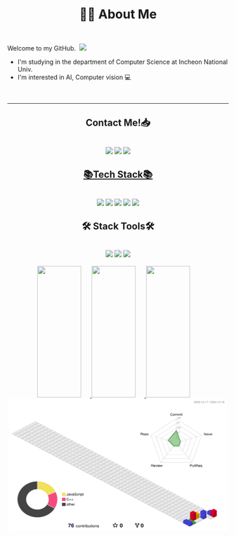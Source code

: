 


<!-- ![header](https://capsule-render.vercel.app/api?type=waving&color=88A3C9&height=250&section=header&text=Welcome!%20&fontSize=70) -->

<h1 align="center"> 🧑‍💻 About Me </h1> <br>

Welcome to my GitHub.&nbsp; <img width=40 src="https://cdn.jsdelivr.net/gh/Th3Wall/assets-cdn/PersonalGithubReadme/HandGreet.gif"  width="35px" />
* I'm studying in the department of Computer Science at Incheon National Univ.
* I'm interested in AI, Computer vision 💻
<br>
<hr>
<h2 align="center">Contact Me!📥</h2><br>
<div align="center"><img src="https://img.shields.io/badge/bluemh24@inu.ac.kr-white?style=flat&logo=Gmail"/></a>
<a href="https://velog.io/@hyukieee"><img src="https://img.shields.io/badge/hyukieee's%20velog-11B48A?style=flat&logo=Vimeo&logoColor=white&link=https://velog.io/@hyukieee"/></a>
 <a href="https://www.instagram.com/hyukie__e">
		<img src = "https://img.shields.io/badge/INSTAGRAM-E4405F?style=flat&logo=Instagram&logoColor=white"><br>

<h2 align="center">📚Tech Stack📚</h2> <br>
<div align="center"> <img src="https://img.shields.io/badge/Python-3766AB?style=flat&logo=Python&logoColor=white"/></a> <img src="https://img.shields.io/badge/Java-red?style=flat&logo=Java&logoColor=white"/></a> <img src="https://img.shields.io/badge/C-A8B9CC?style=flat&logo=C&logoColor=white"/></a> <img src="https://img.shields.io/badge/C++-00599C?style=flat&logo=C%2B%2B&logoColor=white"/></a> <img src="https://img.shields.io/badge/HTML-E34F26?style=flat&logo=HTML5&logoColor=white"/></a><br>


<h2 align="center">🛠️ Stack Tools🛠️ </h2> <br>
<div align="center"> <img src="https://img.shields.io/badge/VScode-007ACC?style=flat&logo=VisualStudioCode&logoColor=white"/></a>  <img src="https://img.shields.io/badge/IntelliJ-000000?style=flat&logo=IntelliJ IDEA&logoColor=white"/></a>   
 <img src="https://img.shields.io/badge/Android Studio-3DDC84?style=flat&logo=Android Studio&logoColor=white"/></a>    </div>
<br>


  
<div align="center">
  <a href="https://github.com/devxb/gitanimals">
    <img src="https://render.gitanimals.org/lines/hyukieee?pet-id=655623762877211659" width="100" height="300" style="margin-right: 20px;" />
    <img src="https://render.gitanimals.org/lines/hyukieee?pet-id=655509735702388264" width="100" height="300" style="margin-right: 20px;" />
    <img src="https://render.gitanimals.org/lines/hyukieee?pet-id=655626232265305817" width="100" height="300" style="margin-right: 20px;" />

  </a>
  <img src="./profile-3d-contrib/profile-gitblock.svg" width="500" height="300" />
</div>


